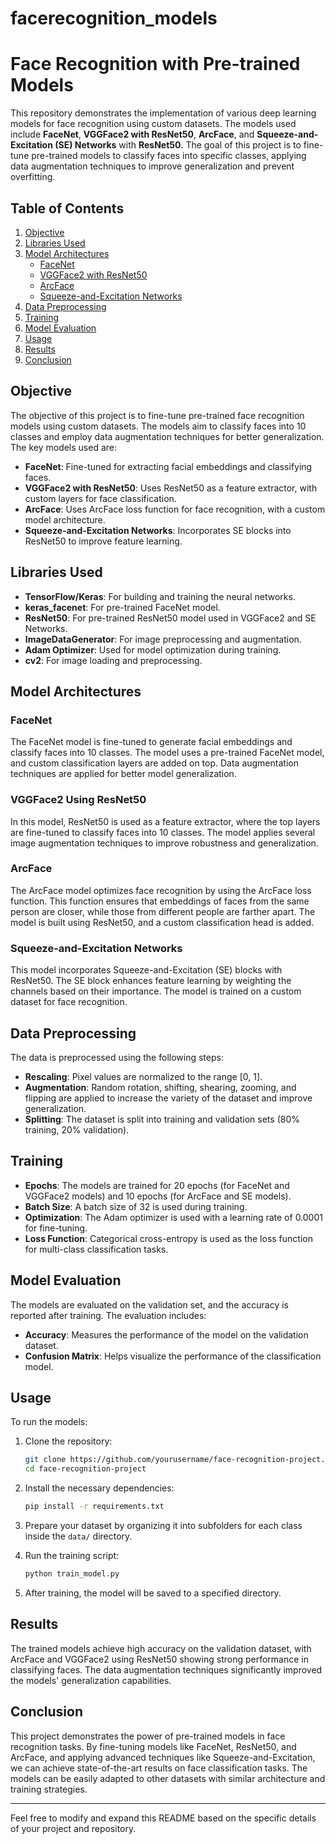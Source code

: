 # facerecognition_models
# Face Recognition with Pre-trained Models

This repository demonstrates the implementation of various deep learning models for face recognition using custom datasets. The models used include **FaceNet**, **VGGFace2 with ResNet50**, **ArcFace**, and **Squeeze-and-Excitation (SE) Networks** with **ResNet50**. The goal of this project is to fine-tune pre-trained models to classify faces into specific classes, applying data augmentation techniques to improve generalization and prevent overfitting.

## Table of Contents
1. [Objective](#objective)
2. [Libraries Used](#libraries-used)
3. [Model Architectures](#model-architectures)
    - [FaceNet](#facenet)
    - [VGGFace2 with ResNet50](#vggface2-using-resnet)
    - [ArcFace](#arcface)
    - [Squeeze-and-Excitation Networks](#se-net)
4. [Data Preprocessing](#data-preprocessing)
5. [Training](#training)
6. [Model Evaluation](#model-evaluation)
7. [Usage](#usage)
8. [Results](#results)
9. [Conclusion](#conclusion)

## Objective

The objective of this project is to fine-tune pre-trained face recognition models using custom datasets. The models aim to classify faces into 10 classes and employ data augmentation techniques for better generalization. The key models used are:

- **FaceNet**: Fine-tuned for extracting facial embeddings and classifying faces.
- **VGGFace2 with ResNet50**: Uses ResNet50 as a feature extractor, with custom layers for face classification.
- **ArcFace**: Uses ArcFace loss function for face recognition, with a custom model architecture.
- **Squeeze-and-Excitation Networks**: Incorporates SE blocks into ResNet50 to improve feature learning.

## Libraries Used

- **TensorFlow/Keras**: For building and training the neural networks.
- **keras_facenet**: For pre-trained FaceNet model.
- **ResNet50**: For pre-trained ResNet50 model used in VGGFace2 and SE Networks.
- **ImageDataGenerator**: For image preprocessing and augmentation.
- **Adam Optimizer**: Used for model optimization during training.
- **cv2**: For image loading and preprocessing.

## Model Architectures

### FaceNet
The FaceNet model is fine-tuned to generate facial embeddings and classify faces into 10 classes. The model uses a pre-trained FaceNet model, and custom classification layers are added on top. Data augmentation techniques are applied for better model generalization.

### VGGFace2 Using ResNet50
In this model, ResNet50 is used as a feature extractor, where the top layers are fine-tuned to classify faces into 10 classes. The model applies several image augmentation techniques to improve robustness and generalization.

### ArcFace
The ArcFace model optimizes face recognition by using the ArcFace loss function. This function ensures that embeddings of faces from the same person are closer, while those from different people are farther apart. The model is built using ResNet50, and a custom classification head is added.

### Squeeze-and-Excitation Networks
This model incorporates Squeeze-and-Excitation (SE) blocks with ResNet50. The SE block enhances feature learning by weighting the channels based on their importance. The model is trained on a custom dataset for face recognition.

## Data Preprocessing

The data is preprocessed using the following steps:

- **Rescaling**: Pixel values are normalized to the range [0, 1].
- **Augmentation**: Random rotation, shifting, shearing, zooming, and flipping are applied to increase the variety of the dataset and improve generalization.
- **Splitting**: The dataset is split into training and validation sets (80% training, 20% validation).

## Training

- **Epochs**: The models are trained for 20 epochs (for FaceNet and VGGFace2 models) and 10 epochs (for ArcFace and SE models).
- **Batch Size**: A batch size of 32 is used during training.
- **Optimization**: The Adam optimizer is used with a learning rate of 0.0001 for fine-tuning.
- **Loss Function**: Categorical cross-entropy is used as the loss function for multi-class classification tasks.

## Model Evaluation

The models are evaluated on the validation set, and the accuracy is reported after training. The evaluation includes:

- **Accuracy**: Measures the performance of the model on the validation dataset.
- **Confusion Matrix**: Helps visualize the performance of the classification model.

## Usage

To run the models:

1. Clone the repository:
    ```bash
    git clone https://github.com/yourusername/face-recognition-project.git
    cd face-recognition-project
    ```

2. Install the necessary dependencies:
    ```bash
    pip install -r requirements.txt
    ```

3. Prepare your dataset by organizing it into subfolders for each class inside the `data/` directory.

4. Run the training script:
    ```bash
    python train_model.py
    ```

5. After training, the model will be saved to a specified directory.

## Results

The trained models achieve high accuracy on the validation dataset, with ArcFace and VGGFace2 using ResNet50 showing strong performance in classifying faces. The data augmentation techniques significantly improved the models' generalization capabilities.

## Conclusion

This project demonstrates the power of pre-trained models in face recognition tasks. By fine-tuning models like FaceNet, ResNet50, and ArcFace, and applying advanced techniques like Squeeze-and-Excitation, we can achieve state-of-the-art results on face classification tasks. The models can be easily adapted to other datasets with similar architecture and training strategies.

---

Feel free to modify and expand this README based on the specific details of your project and repository.
